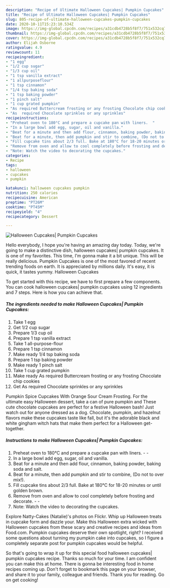 ```yaml
---
description: "Recipe of Ultimate Halloween Cupcakes| Pumpkin Cupcakes"
title: "Recipe of Ultimate Halloween Cupcakes| Pumpkin Cupcakes"
slug: 805-recipe-of-ultimate-halloween-cupcakes-pumpkin-cupcakes
date: 2020-10-11T15:23:10.534Z
image: https://img-global.cpcdn.com/recipes/a31cdb4728b5f8f7/751x532cq70/halloween-cupcakes-pumpkin-cupcakes-recipe-main-photo.jpg
thumbnail: https://img-global.cpcdn.com/recipes/a31cdb4728b5f8f7/751x532cq70/halloween-cupcakes-pumpkin-cupcakes-recipe-main-photo.jpg
cover: https://img-global.cpcdn.com/recipes/a31cdb4728b5f8f7/751x532cq70/halloween-cupcakes-pumpkin-cupcakes-recipe-main-photo.jpg
author: Elijah Osborne
ratingvalue: 4.9
reviewcount: 11
recipeingredient:
- "1 egg"
- "1/2 cup sugar"
- "1/3 cup oil"
- "1 tsp vanilla extract"
- "1 allpurposeflour"
- "1 tsp cinnamon"
- "1/4 tsp baking soda"
- "1 tsp baking powder"
- "1 pinch salt"
- "1 cup grated pumpkin"
- "As required Buttercream frosting or any frosting Chocolate chip cookies"
- "As  required Chocolate sprinkles or any sprinkles"
recipeinstructions:
- "Preheat oven to 180°C and prepare a cupcake pan with liners.  ​"
- "In a large bowl add egg, sugar, oil and vanilla."
- "Beat for a minute and then add flour, cinnamon, baking powder, baking soda and salt."
- "Beat for a minute, then add pumpkin and stir to combine, (Do not to over mix!).​"
- "Fill cupcake tins about 2/3 full. Bake at 180°C for 18-20 minutes or until golden brown."
- "Remove from oven and allow to cool completely before frosting and decorate.  ​"
- "Note: Watch the video to decorating the cupcakes."
categories:
- Recipe
tags:
- halloween
- cupcakes
- pumpkin

katakunci: halloween cupcakes pumpkin 
nutrition: 250 calories
recipecuisine: American
preptime: "PT26M"
cooktime: "PT45M"
recipeyield: "4"
recipecategory: Dessert

---
```



![Halloween Cupcakes| Pumpkin Cupcakes](https://img-global.cpcdn.com/recipes/a31cdb4728b5f8f7/751x532cq70/halloween-cupcakes-pumpkin-cupcakes-recipe-main-photo.jpg)

Hello everybody, I hope you're having an amazing day today. Today, we're going to make a distinctive dish, halloween cupcakes| pumpkin cupcakes. It is one of my favorites. This time, I'm gonna make it a bit unique. This will be really delicious.
 Pumpkin Cupcakes is one of the most favored of recent trending foods on earth. It is appreciated by millions daily. It's easy, it is quick, it tastes yummy. Halloween Cupcakes


To get started with this recipe, we have to first prepare a few components. You can cook halloween cupcakes| pumpkin cupcakes using 12 ingredients and 7 steps. Here is how you can achieve that.

<!--inarticleads1-->

##### The ingredients needed to make Halloween Cupcakes| Pumpkin Cupcakes:

1. Take 1 egg
1. Get 1/2 cup sugar
1. Prepare 1/3 cup oil
1. Prepare 1 tsp vanilla extract
1. Take 1 all-purpose-flour
1. Prepare 1 tsp cinnamon
1. Make ready 1/4 tsp baking soda
1. Prepare 1 tsp baking powder
1. Make ready 1 pinch salt
1. Take 1 cup grated pumpkin
1. Make ready As required Buttercream frosting or any frosting Chocolate chip cookies
1. Get As  required Chocolate sprinkles or any sprinkles


Pumpkin Spice Cupcakes With Orange Sour Cream Frosting. For the ultimate easy Halloween dessert, take a can of pure pumpkin and These cute chocolate cupcakes are perfect for a festive Halloween bash! Just watch out for anyone dressed as a dog. Chocolate, pumpkin, and hazelnut flavors make these cupcakes taste like fall, but it&#39;s the adorable black and white gingham witch hats that make them perfect for a Halloween get-together. 

<!--inarticleads2-->

##### Instructions to make Halloween Cupcakes| Pumpkin Cupcakes:

1. Preheat oven to 180°C and prepare a cupcake pan with liners. -  - ​
1. In a large bowl add egg, sugar, oil and vanilla.
1. Beat for a minute and then add flour, cinnamon, baking powder, baking soda and salt.
1. Beat for a minute, then add pumpkin and stir to combine, (Do not to over mix!).​
1. Fill cupcake tins about 2/3 full. Bake at 180°C for 18-20 minutes or until golden brown.
1. Remove from oven and allow to cool completely before frosting and decorate. -  - ​
1. Note: Watch the video to decorating the cupcakes.


Explore Natty-Cakes (Natalie)&#39;s photos on Flickr. Whip up Halloween treats in cupcake form and dazzle your. Make this Halloween extra wicked with Halloween cupcakes from these scary and creative recipes and ideas from Food.com. Pumpkin cupcakes deserve their own spotlight, right? I received some questions about turning my pumpkin cake into cupcakes, so I figure a completely separate post for pumpkin cupcakes would be helpful. 

So that's going to wrap it up for this special food halloween cupcakes| pumpkin cupcakes recipe. Thanks so much for your time. I am confident you can make this at home. There is gonna be interesting food in home recipes coming up. Don't forget to bookmark this page on your browser, and share it to your family, colleague and friends. Thank you for reading. Go on get cooking!
